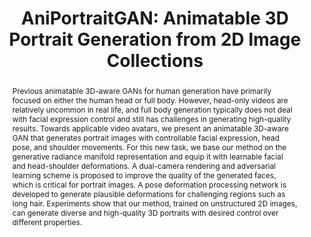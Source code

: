 ---
order_id: ani-portrait-gan
title: "AniPortraitGAN: Animatable 3D Portrait Generation from 2D Image Collections"
authors: "Yue Wu, Sicheng Xu, <span class='me'>Jianfeng Xiang</span>, Fangyun Wei, Qifeng Chen, Jiaolong Yang, Xin Tong"
location: "SIGGRAPH Asia 2023"
teaser: "/videos/ani-portrait-gan.mp4"
teaser_type: "video"
page_url: "https://yuewuhkust.github.io/AniPortraitGAN/"
abstract: "Previous animatable 3D-aware GANs for human generation have primarily focused on either the human head or full body. However, head-only videos are relatively uncommon in real life, and full body generation typically does not deal with facial expression control and still has challenges in generating high-quality results. Towards applicable video avatars, we present an animatable 3D-aware GAN that generates portrait images with controllable facial expression, head pose, and shoulder movements. For this new task, we base our method on the generative radiance manifold representation and equip it with learnable facial and head-shoulder deformations. A dual-camera rendering and adversarial learning scheme is proposed to improve the quality of the generated faces, which is critical for portrait images. A pose deformation processing network is developed to generate plausible deformations for challenging regions such as long hair. Experiments show that our method, trained on unstructured 2D images, can generate diverse and high-quality 3D portraits with desired control over different properties."
---